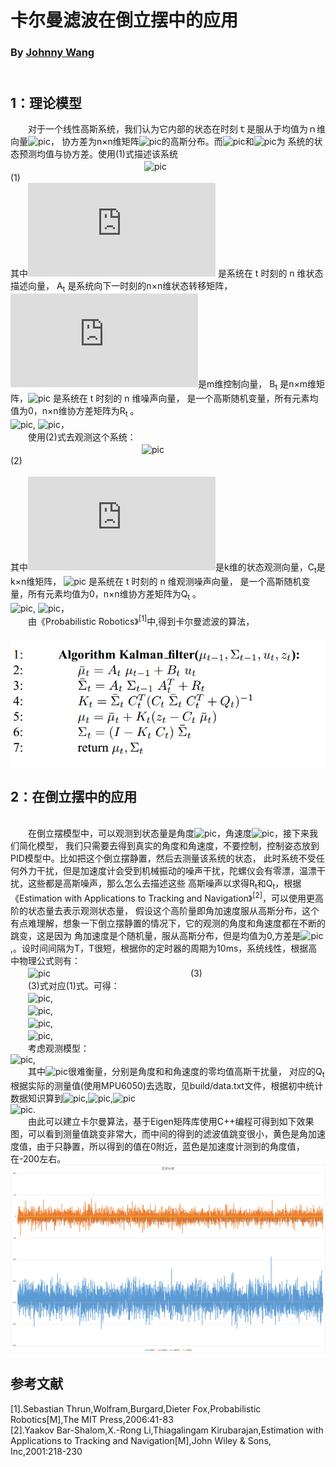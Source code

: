 卡尔曼滤波在倒立摆中的应用
===================================
### By [Johnny Wang](https://armstrongwall.github.io/Resume/)
</br>1：理论模型
-----------------------------------
　　对于一个线性高斯系统，我们认为它内部的状态在时刻ｔ是服从于均值为ｎ维向量![pic]( http://latex.codecogs.com/gif.latex?\boldsymbol{\mu_t})，
协方差为n×n维矩阵![pic](http://latex.codecogs.com/gif.latex?\boldsymbol{\Sigma_t})的高斯分布。而![pic](http://latex.codecogs.com/gif.latex?\boldsymbol{\overline{\mu_t}})和![pic](http://latex.codecogs.com/gif.latex?\boldsymbol{\overline{\Sigma_t}})为
系统的状态预测均值与协方差。使用(1)式描述该系统</br>　　　　　　　　　　　　　　　
![pic]( http://latex.codecogs.com/gif.latex?x_t=\boldsymbol{A_t}x_{t-1}+\boldsymbol{B_t}u_t+\boldsymbol{\varepsilon_t}) 　　　　               　　　　　　　　　　　　　　　(1)
</br>其中![pic]( http://latex.codecogs.com/gif.latex?x_t) 是系统在 t 时刻的 n 维状态描述向量，
A<sub>t</sub> 是系统向下一时刻的n×n维状态转移矩阵，![pic]( http://latex.codecogs.com/gif.latex?u_t)是m维控制向量，
B<sub>t</sub> 是n×m维矩阵，![pic]( http://latex.codecogs.com/gif.latex?\varepsilon_t) 是系统在 t 时刻的 n 维噪声向量，
是一个高斯随机变量，所有元素均值为0，n×n维协方差矩阵为R<sub>t</sub> 。
</br>![pic](http://latex.codecogs.com/gif.latex?\boldsymbol{\varepsilon_t}=\begin{pmatrix}\varepsilon_1\\\\\varepsilon_2\\\\\vdots\\\\\varepsilon_n\end{pmatrix}),
![pic](http://latex.codecogs.com/gif.latex?\boldsymbol{R_t}=\begin{pmatrix}cov[\varepsilon_1,\varepsilon_1]&cov[\varepsilon_1,\varepsilon_2]&\cdots&cov[\varepsilon_1,\varepsilon_n]\\\\cov[\varepsilon_2,\varepsilon_1]&cov[\varepsilon_2,\varepsilon_2]&\cdots&cov[\varepsilon_2,\varepsilon_n]\\\\\vdots&\ddots&&\vdots\\\\cov[\varepsilon_n,\varepsilon_1]&cov[\varepsilon_n,\varepsilon_2]&\cdots&cov[\varepsilon_n,\varepsilon_n]\end{pmatrix})，
</br>　　使用(2)式去观测这个系统：
</br>　　　　　　　　　　　　　　　![pic]( http://latex.codecogs.com/gif.latex?z_t=\boldsymbol{C_t}x_{t}+\boldsymbol{\delta_t}) 　　　　　　　　　　　　　　　　　　　　           　   (2)    
</br>其中![pic]( http://latex.codecogs.com/gif.latex?z_t)是k维的状态观测向量，C<sub>t</sub>是k×n维矩阵，
![pic]( http://latex.codecogs.com/gif.latex?\delta_t) 是系统在 t 时刻的 n 维观测噪声向量，
是一个高斯随机变量，所有元素均值为0，n×n维协方差矩阵为Q<sub>t</sub> 。
</br>![pic](http://latex.codecogs.com/gif.latex?\boldsymbol{\delta_t}=\begin{pmatrix}\delta_1\\\\\delta_2\\\\\vdots\\\\\delta_k\end{pmatrix}),
![pic](http://latex.codecogs.com/gif.latex?\boldsymbol{Q_t}=\begin{pmatrix}cov[\delta_1,\delta_1]&cov[\delta_1,\delta_2]&\cdots&cov[\delta_1,\delta_k]\\\\cov[\delta_2,\delta_1]&cov[\delta_2,\delta_2]&\cdots&cov[\delta_2,\delta_k]\\\\\vdots&\ddots&&\vdots\\\\cov[\delta_k,\delta_1]&cov[\delta_k,\delta_2]&\cdots&cov[\delta_k,\delta_k]\end{pmatrix})，
</br>
　　由《Probabilistic Robotics》<sup>[1]</sup>中,得到卡尔曼滤波的算法，
</br>　　![pic](1.png)

2：在倒立摆中的应用
-----------------------------------
</br>　　在倒立摆模型中，可以观测到状态量是角度![pic]( http://latex.codecogs.com/gif.latex?\theta)，角速度![pic]( http://latex.codecogs.com/gif.latex?\dot\theta)，接下来我们简化模型，
我们只需要去得到真实的角度和角速度，不要控制，控制姿态放到PID模型中。比如把这个倒立摆静置，然后去测量该系统的状态，
此时系统不受任何外力干扰，但是加速度计会受到机械振动的噪声干扰，陀螺仪会有零漂，温漂干扰，这些都是高斯噪声，那么怎么去描述这些
高斯噪声以求得R<sub>t</sub>和Q<sub>t</sub>，根据《Estimation with Applications to Tracking and Navigation》<sup>[2]</sup>，可以使用更高阶的状态量去表示观测状态量，
假设这个高阶量即角加速度服从高斯分布，这个有点难理解，想象一下倒立摆静置的情况下，它的观测的角度和角速度都在不断的跳变，这是因为
角加速度是个随机量，服从高斯分布，但是均值为0,方差是![pic](http://latex.codecogs.com/gif.latex?{\sigma_\ddot\theta}^2=k^2),。设时间间隔为T，T很短，根据你的定时器的周期为10ms，系统线性，根据高中物理公式则有：
</br> 　　![pic](http://latex.codecogs.com/gif.latex?\boldsymbol{x_t}=\begin{pmatrix}\theta_t\\\\\dot\theta_t\end{pmatrix}=\begin{pmatrix}1&T\\\\0&1\end{pmatrix}\begin{pmatrix}\theta_{t-1}\\\\\dot\theta_{t-1}\end{pmatrix}+\begin{pmatrix}\frac{1}{2}T^2\\\\T\end{pmatrix}\ddot\theta_{t-1})　　　　　　　　　　　　　　　　(3)
</br> 　　(3)式对应(1)式。可得：
</br> 　　![pic](http://latex.codecogs.com/gif.latex?\boldsymbol{A_t}=\begin{pmatrix}1&T\\\\0&1\end{pmatrix}),
</br> 　　![pic](http://latex.codecogs.com/gif.latex?\boldsymbol{B_t}=\boldsymbol{0}),
</br> 　　![pic](http://latex.codecogs.com/gif.latex?\boldsymbol{\varepsilon_t}=\begin{pmatrix}\frac{1}{2}T^2\\\\T\end{pmatrix}\ddot\theta_{t-1}=\boldsymbol{S_t}\ddot\theta_{t-1}),
</br> 　　![pic](http://latex.codecogs.com/gif.latex?\boldsymbol{R_t}=\boldsymbol{S_t}\boldsymbol{S_t^T}k^2=\begin{pmatrix}\frac{1}{4}T^4&\frac{1}{2}T^3\\\\\frac{1}{2}T^3&T^2\end{pmatrix}k^2),
</br> 　　考虑观测模型：
</br> ![pic](http://latex.codecogs.com/gif.latex?\boldsymbol{z_t}=\begin{pmatrix}\theta_t\\\\\dot\theta_t\end{pmatrix}=\begin{pmatrix}1&0\\\\0&1\end{pmatrix}\begin{pmatrix}\theta_{t}\\\\\dot\theta_{t}\end{pmatrix}+\boldsymbol{\delta_t}),
</br> 　　其中![pic](http://latex.codecogs.com/gif.latex?\boldsymbol{\delta_t})很难衡量，分别是角度和和角速度的零均值高斯干扰量，
对应的Q<sub>t</sub>根据实际的测量值(使用MPU6050)去选取，见build/data.txt文件，根据初中统计数据知识算到![pic](http://latex.codecogs.com/gif.latex?cov[\theta,\theta]=E[[\theta-E[\theta]]^2]),![pic](http://latex.codecogs.com/gif.latex?cov[\theta,\dot\theta]=E[\theta\dot\theta]-E[\theta]E[\dot\theta]),![pic](http://latex.codecogs.com/gif.latex?cov[\dot\theta,\dot\theta]=E[[\dot\theta-E[\dot\theta]]^2])
</br>![pic](http://latex.codecogs.com/gif.latex?\boldsymbol{Q_t}=\begin{pmatrix}cov[\theta,\theta]&cov[\theta,\dot\theta]\\\\cov[\dot\theta,\theta]&cov[\dot\theta,\dot\theta]\end{pmatrix}=\begin{pmatrix}1023.684&0.221\\\\0.221&25.228\end{pmatrix}).
</br>　　由此可以建立卡尔曼算法，基于Eigen矩阵库使用C++编程可得到如下效果图，可以看到测量值跳变非常大，而中间的得到的滤波值跳变很小，黄色是角加速度值，由于只静置，所以得到的值在0附近，蓝色是加速度计测到的角度值，在-200左右。
</br>![pic](build/result.png)

参考文献
-----------------------------------
[1].Sebastian Thrun,Wolfram,Burgard,Dieter Fox,Probabilistic Robotics[M],The MIT Press,2006:41-83
</br>[2].Yaakov Bar-Shalom,X.-Rong Li,Thiagalingam Kirubarajan,Estimation with Applications to Tracking and Navigation[M],John Wiley & Sons, Inc,2001:218-230
